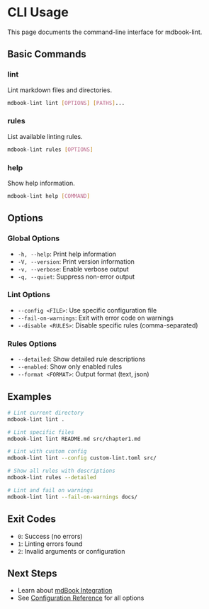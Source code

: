 # CLI Usage

This page documents the command-line interface for mdbook-lint.

## Basic Commands

### lint
Lint markdown files and directories.

```bash
mdbook-lint lint [OPTIONS] [PATHS]...
```

### rules
List available linting rules.

```bash
mdbook-lint rules [OPTIONS]
```

### help
Show help information.

```bash
mdbook-lint help [COMMAND]
```

## Options

### Global Options

- `-h, --help`: Print help information
- `-V, --version`: Print version information
- `-v, --verbose`: Enable verbose output
- `-q, --quiet`: Suppress non-error output

### Lint Options

- `--config <FILE>`: Use specific configuration file
- `--fail-on-warnings`: Exit with error code on warnings
- `--disable <RULES>`: Disable specific rules (comma-separated)

### Rules Options

- `--detailed`: Show detailed rule descriptions
- `--enabled`: Show only enabled rules
- `--format <FORMAT>`: Output format (text, json)

## Examples

```bash
# Lint current directory
mdbook-lint lint .

# Lint specific files
mdbook-lint lint README.md src/chapter1.md

# Lint with custom config
mdbook-lint lint --config custom-lint.toml src/

# Show all rules with descriptions
mdbook-lint rules --detailed

# Lint and fail on warnings
mdbook-lint lint --fail-on-warnings docs/
```

## Exit Codes

- `0`: Success (no errors)
- `1`: Linting errors found
- `2`: Invalid arguments or configuration

## Next Steps

- Learn about [mdBook Integration](./mdbook-integration.md)
- See [Configuration Reference](./configuration-reference.md) for all options